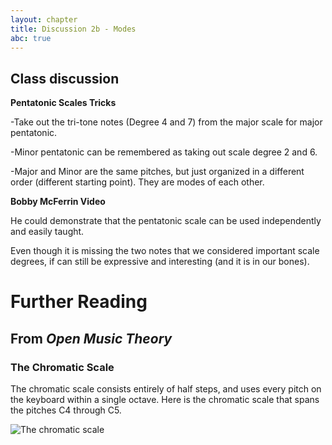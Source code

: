 ```yaml
---
layout: chapter
title: Discussion 2b - Modes
abc: true
---
```


## Class discussion

**Pentatonic Scales Tricks**

-Take out the tri-tone notes (Degree 4 and 7) from the major scale for major pentatonic.

-Minor pentatonic can be remembered as taking out scale degree 2 and 6.

-Major and Minor are the same pitches, but just organized in a different order (different starting point). They are modes of each other.

**Bobby McFerrin Video**

He could demonstrate that the pentatonic scale can be used independently and easily taught. 

Even though it is missing the two notes that we considered important scale degrees, if can still be expressive and interesting (and it is in our bones). 

# Further Reading

## From *Open Music Theory*

### The Chromatic Scale ###

The chromatic scale consists entirely of half steps, and uses every pitch on the keyboard within a single octave. Here is the chromatic scale that spans the pitches C4 through C5.

![The chromatic scale][chromaticscale]

[chromaticscale]: images/chromaticscale.png